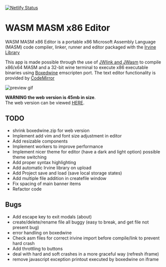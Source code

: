 [![Netlify Status](https://api.netlify.com/api/v1/badges/0c76358f-a3f9-45c4-b16c-d4ad4017ad5c/deploy-status)](https://app.netlify.com/sites/wasm-masm-x86-editor/deploys)

# WASM MASM x86 Editor

WASM MASM x86 Editor is a portable x86 Microsoft Assembly Language (MASM) code compiler, linker, runner and editor packaged with the [Irvine Library](http://asmirvine.com/)

This app is made possible through the use of [JWlink and JWasm](https://github.com/JWasm) to compile x86/x64 MASM and a 32-bit wine terminal to execute x86 executable binaries using [Boxedwine](http://www.boxedwine.org/) emscripten port. The text editor functionality is provided by [CodeMirror](https://codemirror.net/)

![preview gif](https://i.imgur.com/qw5RLa1.gif)

**WARNING the web version is 45mb in size**.  
The web version can be viewed [HERE](https://wasm-masm-x86-editor.netlify.app/).

## TODO

- shrink boxedwine.zip for web version
- Implement add vim and font size adjustment in editor
- Add resizable components
- Implement workers to improve performance
- Implement nicer theme for editor (have a dark and light option) possible theme switching
- Add proper syntax highlighting
- Add automatic Irvine library on upload
- Add Project save and load (save local storage states)
- Add multiple file addition in createfile window
- Fix spacing of main banner items
- Refactor code

## Bugs

- Add escape key to exit modals (about)
- create/delete/rename file all buggy (easy to break, and get file not present bug)
- error handling on boxedwine
- Check asm files for correct irivine import before compile/link to prevent hard crash
- Add throttling to buttons
- deal with hard and soft crashes in a more graceful way (refresh iframe)
- remove javascript exception printout executed by boxedwine on iframe
